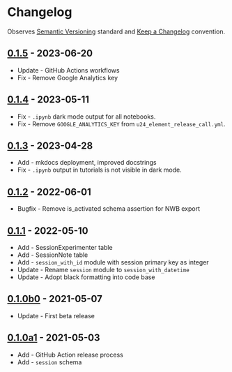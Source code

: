 # Changelog

Observes [Semantic Versioning](https://semver.org/spec/v2.0.0.html) standard and [Keep a Changelog](https://keepachangelog.com/en/1.0.0/) convention.

## [0.1.5] - 2023-06-20

+ Update - GitHub Actions workflows
+ Fix - Remove Google Analytics key

## [0.1.4] - 2023-05-11

+ Fix - `.ipynb` dark mode output for all notebooks.
+ Fix - Remove `GOOGLE_ANALYTICS_KEY` from `u24_element_release_call.yml`.

## [0.1.3] - 2023-04-28

+ Add - mkdocs deployment, improved docstrings
+ Fix - `.ipynb` output in tutorials is not visible in dark mode.

## [0.1.2] - 2022-06-01

+ Bugfix - Remove is_activated schema assertion for NWB export

## [0.1.1] - 2022-05-10

+ Add - SessionExperimenter table
+ Add - SessionNote table
+ Add - `session_with_id` module with session primary key as integer
+ Update - Rename `session` module to `session_with_datetime`
+ Update - Adopt black formatting into code base

## [0.1.0b0] - 2021-05-07

+ Update - First beta release

## [0.1.0a1] - 2021-05-03

+ Add - GitHub Action release process
+ Add - `session` schema

[0.1.5]: https://github.com/datajoint/element-session/releases/tag/0.1.5
[0.1.4]: https://github.com/datajoint/element-session/releases/tag/0.1.4
[0.1.3]: https://github.com/datajoint/element-session/releases/tag/0.1.3
[0.1.2]: https://github.com/datajoint/element-session/releases/tag/0.1.2
[0.1.1]: https://github.com/datajoint/element-session/compare/0.1.0b0...0.1.1
[0.1.0b0]: https://github.com/datajoint/element-session/releases/tag/0.1.0b0
[0.1.0a1]: https://github.com/datajoint/element-session/releases/tag/0.1.0a1
